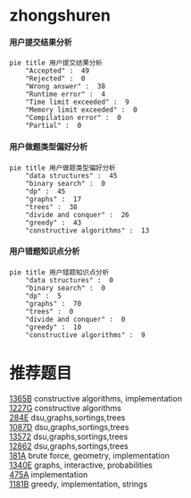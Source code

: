 # zhongshuren

<!-- tabs:start -->



#### **用户提交结果分析**

```mermaid
pie title 用户提交结果分析
    "Accepted" :  49
    "Rejected" :  0
    "Wrong answer" :  38
    "Runtime error" :  4
    "Time limit exceeded" :  9
    "Memory limit exceeded" :  0
    "Compilation error" :  0
    "Partial" :  0
```

#### **用户做题类型偏好分析**

```mermaid
pie title 用户做题类型偏好分析
    "data structures" :  45
    "binary search" :  0
    "dp" :  45
    "graphs" :  17
    "trees" :  38
    "divide and conquer" :  26
    "greedy" :  43
    "constructive algorithms" :  13
```
#### **用户错题知识点分析**

```mermaid
pie title 用户错题知识点分析
    "data structures" :  0
    "binary search" :  0
    "dp" :  5
    "graphs" :  70
    "trees" :  0
    "divide and conquer" :  0
    "greedy" :  10
    "constructive algorithms" :  9
```



<!-- tabs:end -->
# 推荐题目
[1365B](https://codeforces.com/contest/1365/problem/B)		constructive algorithms,
                        implementation		  
[1227G](https://codeforces.com/contest/1227/problem/G)		constructive algorithms		  
[284E](https://codeforces.com/contest/284/problem/E)		dsu,graphs,sortings,trees		  
[1087D](https://codeforces.com/contest/1087/problem/D)		dsu,graphs,sortings,trees		  
[13572](https://codeforces.com/contest/1357/problem/2)		dsu,graphs,sortings,trees		  
[12862](https://codeforces.com/contest/1286/problem/2)		dsu,graphs,sortings,trees		  
[181A](https://codeforces.com/contest/181/problem/A)		brute force,
                        geometry,
                        implementation		  
[1340E](https://codeforces.com/contest/1340/problem/E)		graphs,
                        interactive,
                        probabilities		  
[475A](https://codeforces.com/contest/475/problem/A)		implementation		  
[1181B](https://codeforces.com/contest/1181/problem/B)		greedy,
                        implementation,
                        strings		  
